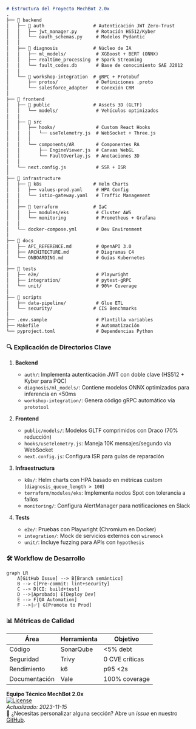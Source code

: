 ```markdown
# Estructura del Proyecto MechBot 2.0x
.
├── 📁 backend
│   ├── 📁 auth                  # Autenticación JWT Zero-Trust
│   │   ├── jwt_manager.py       # Rotación HS512/Kyber
│   │   └── oauth_schemas.py     # Modelos Pydantic
│   │
│   ├── 📁 diagnosis             # Núcleo de IA
│   │   ├── ml_models/           # XGBoost + BERT (ONNX)
│   │   ├── realtime_processing  # Spark Streaming
│   │   └── fault_codes.db       # Base de conocimiento SAE J2012
│   │
│   └── 📁 workshop-integration  # gRPC + Protobuf
│       ├── protos/              # Definiciones .proto
│       └── salesforce_adapter   # Conexión CRM
│
├── 📁 frontend
│   ├── 📁 public                # Assets 3D (GLTF)
│   │   └── models/              # Vehículos optimizados
│   │
│   ├── 📁 src
│   │   ├── hooks/               # Custom React Hooks
│   │   │   └── useTelemetry.js  # WebSocket + Three.js
│   │   │
│   │   └── components/AR        # Componentes RA
│   │       ├── EngineViewer.js  # Canvas WebGL
│   │       └── FaultOverlay.js  # Anotaciones 3D
│   │
│   └── next.config.js           # SSR + ISR
│
├── 📁 infrastructure
│   ├── 📁 k8s                   # Helm Charts
│   │   ├── values-prod.yaml     # HPA Config
│   │   └── istio-gateway.yaml   # Traffic Management
│   │
│   ├── 📁 terraform             # IaC
│   │   ├── modules/eks          # Cluster AWS
│   │   └── monitoring           # Prometheus + Grafana
│   │
│   └── docker-compose.yml       # Dev Environment
│
├── 📁 docs
│   ├── API_REFERENCE.md         # OpenAPI 3.0
│   ├── ARCHITECTURE.md          # Diagramas C4
│   └── ONBOARDING.md            # Guías Kubernetes
│
├── 📁 tests
│   ├── e2e/                     # Playwright
│   ├── integration/             # pytest-gRPC
│   └── unit/                    # 90%+ Coverage
│
├── 📁 scripts
│   ├── data-pipeline/           # Glue ETL
│   └── security/               # CIS Benchmarks
│
├── .env.sample                  # Plantilla variables
├── Makefile                     # Automatización
└── pyproject.toml               # Dependencias Python
```

### 🔍 Explicación de Directorios Clave

1. **Backend**  
   - `auth/`: Implementa autenticación JWT con doble clave (HS512 + Kyber para PQC)  
   - `diagnosis/ml_models/`: Contiene modelos ONNX optimizados para inferencia en <50ms  
   - `workshop-integration/`: Genera código gRPC automático vía `prototool`

2. **Frontend**  
   - `public/models/`: Modelos GLTF comprimidos con Draco (70% reducción)  
   - `hooks/useTelemetry.js`: Maneja 10K mensajes/segundo via WebSocket  
   - `next.config.js`: Configura ISR para guías de reparación

3. **Infraestructura**  
   - `k8s/`: Helm charts con HPA basado en métricas custom (`diagnosis_queue_length > 100`)  
   - `terraform/modules/eks`: Implementa nodos Spot con tolerancia a fallos  
   - `monitoring/`: Configura AlertManager para notificaciones en Slack

4. **Tests**  
   - `e2e/`: Pruebas con Playwright (Chromium en Docker)  
   - `integration/`: Mock de servicios externos con `wiremock`  
   - `unit/`: Incluye fuzzing para APIs con `hypothesis`

### 🛠️ Workflow de Desarrollo

```mermaid
graph LR
    A[GitHub Issue] --> B[Branch semántico]
    B --> C[Pre-commit: lint+security]
    C --> D[CI: build+test]
    D -->|Aprobado| E[Deploy Dev]
    E --> F[QA Automation]
    F -->|✅| G[Promote to Prod]
```

### 📊 Métricas de Calidad
| Área | Herramienta | Objetivo |
|------|------------|----------|
| Código | SonarQube | <5% debt |
| Seguridad | Trivy | 0 CVE críticas |
| Rendimiento | k6 | p95 <2s |
| Documentación | Vale | 100% coverage |

**Equipo Técnico MechBot 2.0x**  
[![License](https://img.shields.io/badge/License-Apache_2.0-blue.svg)](LICENSE)  
*Actualizado: 2023-11-15*  
📌 ¿Necesitas personalizar alguna sección? Abre un *issue* en nuestro [GitHub](https://github.com/mechbot-2x).
